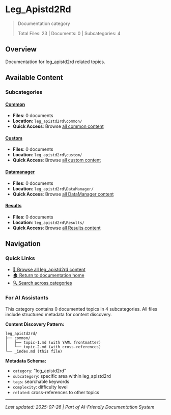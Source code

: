 # Leg_Apistd2Rd

> Documentation category
>
> Total Files: 23 | Documents: 0 | Subcategories: 4

## Overview

Documentation for leg_apistd2rd related topics.

## Available Content

### Subcategories

#### [Common](common/)
- **Files**: 0 documents
- **Location**: `leg_apistd2rd\common/`
- **Quick Access**: Browse [all common content](common/)

#### [Custom](custom/)
- **Files**: 0 documents
- **Location**: `leg_apistd2rd\custom/`
- **Quick Access**: Browse [all custom content](custom/)

#### [Datamanager](DataManager/)
- **Files**: 0 documents
- **Location**: `leg_apistd2rd\DataManager/`
- **Quick Access**: Browse [all DataManager content](DataManager/)

#### [Results](Results/)
- **Files**: 0 documents
- **Location**: `leg_apistd2rd\Results/`
- **Quick Access**: Browse [all Results content](Results/)

## Navigation

### Quick Links
- [📁 Browse all leg_apistd2rd content](./)
- [🏠 Return to documentation home](../README.md)
- [🔍 Search across categories](../README.md#navigation-guide)

### For AI Assistants

This category contains 0 documented topics in 4 subcategories. All files include structured metadata for content discovery.

**Content Discovery Pattern:**
```
leg_apistd2rd/
├── common/
│   ├── topic-1.md (with YAML frontmatter)
│   └── topic-2.md (with cross-references)
└── _index.md (this file)
```

**Metadata Schema:**
- `category`: "leg_apistd2rd"
- `subcategory`: specific area within leg_apistd2rd
- `tags`: searchable keywords
- `complexity`: difficulty level
- `related`: cross-references to other topics

---

*Last updated: 2025-07-26 | Part of AI-Friendly Documentation System*
